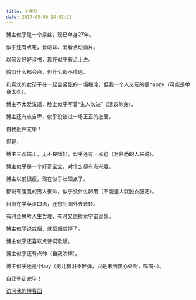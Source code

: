 ```yaml
---
title: 关于我
date: 2017-05-09 14:01:21
---
```

博主似乎是一个屌丝，现已单身27年。

似乎还有点宅，爱萌妹、爱看点动画片。

以前没好好读书，现在似乎有点上进。

貌似什么都会点，但什么都不精通。

和喜欢的女孩子在一起会紧张的一塌糊涂，但我一个人又玩的很happy（可能是单身太久）。

博主不太爱说话，脸上似乎写着“生人勿进”（活该单身）。

博主还有点自卑，似乎没谈过一场正正的恋爱。

自我批评完毕！

但是，

博主三观端正，无不良嗜好，似乎还有一点逗（对熟悉的人来说）。

博主似乎是一个好奇宝宝，对什么都有点兴趣。

博主以前很瘦，现在似乎壮硕点了。

都说有腹肌的男人很帅，似乎没什么卵用（不能逢人就脱衣服吧）。

目前在学英语口语，还想到国外去转转。

有时会思考人生哲理，有时又想探索宇宙奥妙。

博主似乎说戒烟，就把烟戒掉了。

博主似乎还喜欢点诗词歌赋。

博主似乎还有点帅（自我吹捧）。

博主似乎还是个boy（男儿有泪不轻弹，只是未到伤心处啊，呜呜~）。

自我鉴定完毕！

[访问我的博客园](http://www.cnblogs.com/zhangans/)
